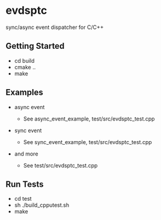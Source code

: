 evdsptc
=======

sync/async event dispatcher for C/C++

## Getting Started

* cd build
* cmake ..
* make

## Examples

* async event
    * See async_event_example, test/src/evdsptc_test.cpp 

* sync event
    * See sync_event_example, test/src/evdsptc_test.cpp 

* and more
    * See test/src/evdsptc_test.cpp

## Run Tests

* cd test
* sh ./build_cpputest.sh
* make
